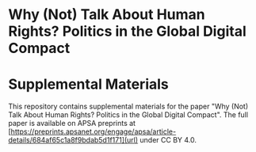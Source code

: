 # Why (Not) Talk About Human Rights? Politics in the Global Digital Compact
# Supplemental Materials

This repository contains supplemental materials for the paper "Why (Not) Talk About Human Rights? Politics in the Global Digital Compact". The full paper is available on APSA preprints at [https://preprints.apsanet.org/engage/apsa/article-details/684af65c1a8f9bdab5d1f171](url) under CC BY 4.0. 
